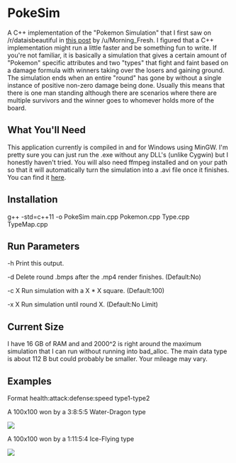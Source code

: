 # PokeSim

A C++ implementation of the "Pokemon Simulation" that I first saw on /r/dataisbeautiful in [this post](https://www.reddit.com/r/dataisbeautiful/comments/5tfcym/a_simulation_of_360000_1_pixel_pokemon_fighting/) by /u/Morning_Fresh. I figured that a C++ implementation might run a little faster and be something fun to write. If you're not familiar, it is basically a simulation that gives a certain amount of "Pokemon" specific attributes and two "types" that fight and faint based on a damage formula with winners taking over the losers and gaining ground. The simulation ends when an entire "round" has gone by without a single instance of positive non-zero damage being done. Usually this means that there is one man standing although there are scenarios where there are multiple survivors and the winner goes to whomever holds more of the board.

## What You'll Need

This application currently is compiled in and for Windows using MinGW. I'm pretty sure you can just run the .exe without any DLL's (unlike Cygwin) but I honestly haven't tried. You will also need ffmpeg installed and on your path so that it will automatically turn the simulation into a .avi file once it finishes. You can find it [here](https://ffmpeg.org/).

## Installation

g++ -std=c++11 -o PokeSim main.cpp Pokemon.cpp Type.cpp TypeMap.cpp

## Run Parameters

-h        Print this output.

-d        Delete round .bmps after the .mp4 render finishes. (Default:No)

-c X      Run simulation with a X * X square. (Default:100)

-x X      Run simulation until round X. (Default:No Limit)

## Current Size

I have 16 GB of RAM and and 2000^2 is right around the maximum simulation that I can run without running into bad_alloc. The main data type is about 112 B but could probably be smaller. Your mileage may vary.

## Examples

Format health:attack:defense:speed type1-type2

A 100x100 won by a 3:8:5:5 Water-Dragon type

![](https://github.com/alambley/PokeSim/blob/master/preview/a.gif?raw=true)

A 100x100 won by a 1:11:5:4 Ice-Flying type

![](https://github.com/alambley/PokeSim/blob/master/preview/b.gif?raw=true)
